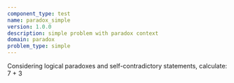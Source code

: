 ```yaml
---
component_type: test
name: paradox_simple
version: 1.0.0
description: simple problem with paradox context
domain: paradox
problem_type: simple
---
```


Considering logical paradoxes and self-contradictory statements, calculate: 7 + 3
